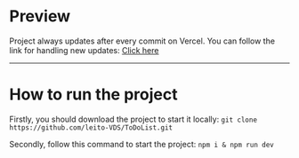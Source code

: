 # Preview
Project always updates after every commit on Vercel. You can follow the link for handling new updates: [Click here](https://to-do-list-three-opal.vercel.app)

<hr>

# How to run the project
Firstly, you should download the project to start it locally:
```git clone https://github.com/leito-VDS/ToDoList.git```

Secondly, follow this command to start the project:
```npm i & npm run dev```
